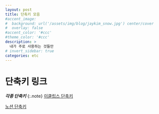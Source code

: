 ```yaml
---
layout: post
title: 단축키 모음 
#accent_image: 
#  background: url('/assets/img/blog/jaykim_snow.jpg') center/cover
#  overlay: false
#accent_color: '#ccc'
#theme_color: '#ccc'
description: >
  내가 주로 사용하는 것들만
# invert_sidebar: true
categories: etc
---
```


# 단축키 링크


___각종 단축키___
{:.note}
  [이클립스 단축키](https://jhnyang.tistory.com/400 "이클립스 단축키 링크")

  [노션 단축키](https://brunch.co.kr/@parkjeonga/8 "노션 단축키 링크")


